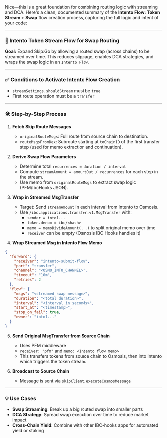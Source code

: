 Nice—this is a great foundation for combining routing logic with streaming and DCA. Here's a clean, documented summary of the **Intento Flow: Token Stream + Swap** flow creation process, capturing the full logic and intent of your code:

---

### 🧠 **Intento Token Stream Flow for Swap Routing**
**Goal:** Expand Skip:Go by allowing a routed swap (across chains) to be streamed over time. This reduces slippage, enables DCA strategies, and wraps the swap logic in an `Intento Flow`.

---

### ✅ Conditions to Activate Intento Flow Creation
- `streamSettings.shouldStream` must be `true`
- First route operation must be a `transfer`

---

### 🛠️ Step-by-Step Process

1. **Fetch Skip Route Messages**
   - `originalRouteMsgs`: Full route from source chain to destination.
   - `routeMsgsFromDex`: Subroute starting at `toChainID` of the first transfer step (used for memo extraction and continuation).

2. **Derive Swap Flow Parameters**
   - Determine total `recurrences = duration / interval`
   - Compute `streamAmount = amountOut / recurrences` for each step in the stream.
   - Use memo from `originalRouteMsgs` to extract swap logic (PFM/IbcHooks JSON).

3. **Wrap in Streamed MsgTransfer**
   - Target: Send `streamAmount` in each interval from Intento to Osmosis.
   - Use `/ibc.applications.transfer.v1.MsgTransfer` with:
     - `sender = into1...`
     - `token.denom = ibc/<hash>`
     - `memo = memoDivideAmount(...)` to split original memo over time
     - `receiver` can be empty (Osmosis IBC Hooks handles it)

4. **Wrap Streamed Msg in Intento Flow Memo**
```json
{
  "forward": {
    "receiver": "intento-submit-flow",
    "port": "transfer",
    "channel": "<OSMO_INTO_CHANNEL>",
    "timeout": "10m",
    "retries": 2
  },
  "flow": {
    "msgs": "<streamed swap message>",
    "duration": "<total duration>",
    "interval": "<interval in seconds>",
    "start_at": "<timestamp>",
    "stop_on_fail": true,
    "owner": "into1..."
  }
}
```

5. **Send Original MsgTransfer from Source Chain**
   - Uses PFM middleware
   - `receiver: "pfm"` and `memo: <Intento flow memo>`
   - This transfers tokens from source chain to Osmosis, then into Intento which triggers the token stream.

6. **Broadcast to Source Chain**
   - Message is sent via `skipClient.executeCosmosMessage`

---

### 💡 Use Cases
- **Swap Streaming**: Break up a big routed swap into smaller parts
- **DCA Strategy**: Spread swap execution over time to reduce market impact
- **Cross-Chain Yield**: Combine with other IBC-hooks apps for automated yield or staking
